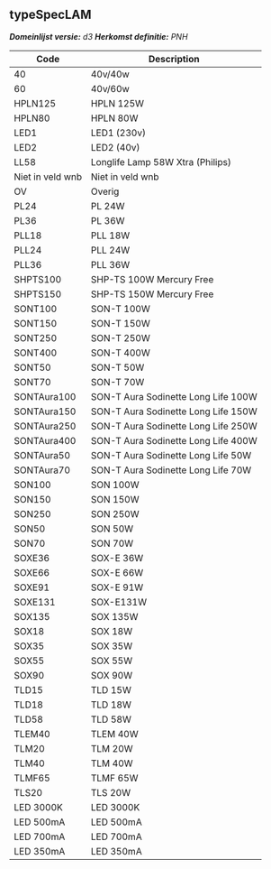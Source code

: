 ## typeSpecLAM

*__Domeinlijst versie:__ d3*
*__Herkomst definitie:__ PNH*

|__Code__ |__Description__	|
|	---	|	---	|
| 40 | 40v/40w |
| 60 | 40v/60w |
| HPLN125 | HPLN 125W |
| HPLN80 | HPLN 80W |
| LED1 | LED1 (230v) |
| LED2 | LED2 (40v) |
| LL58 | Longlife Lamp 58W Xtra (Philips) |
| Niet in veld wnb | Niet in veld wnb |
| OV | Overig |
| PL24 | PL 24W |
| PL36 | PL 36W |
| PLL18 | PLL 18W |
| PLL24 | PLL 24W |
| PLL36 | PLL 36W |
| SHPTS100 | SHP-TS 100W Mercury Free |
| SHPTS150 | SHP-TS 150W Mercury Free |
| SONT100 | SON-T 100W |
| SONT150 | SON-T 150W |
| SONT250 | SON-T 250W |
| SONT400 | SON-T 400W |
| SONT50 | SON-T 50W |
| SONT70 | SON-T 70W |
| SONTAura100 | SON-T Aura Sodinette Long Life 100W |
| SONTAura150 | SON-T Aura Sodinette Long Life 150W |
| SONTAura250 | SON-T Aura Sodinette Long Life 250W |
| SONTAura400 | SON-T Aura Sodinette Long Life 400W |
| SONTAura50 | SON-T Aura Sodinette Long Life 50W |
| SONTAura70 | SON-T Aura Sodinette Long Life 70W |
| SON100 | SON 100W |
| SON150 | SON 150W |
| SON250 | SON 250W |
| SON50 | SON 50W |
| SON70 | SON 70W |
| SOXE36 | SOX-E 36W |
| SOXE66 | SOX-E 66W |
| SOXE91 | SOX-E 91W |
| SOXE131 | SOX-E131W |
| SOX135 | SOX 135W |
| SOX18 | SOX 18W |
| SOX35 | SOX 35W |
| SOX55 | SOX 55W |
| SOX90 | SOX 90W |
| TLD15 | TLD 15W |
| TLD18 | TLD 18W |
| TLD58 | TLD 58W |
| TLEM40 | TLEM 40W |
| TLM20 | TLM 20W |
| TLM40 | TLM 40W |
| TLMF65 | TLMF 65W |
| TLS20 | TLS 20W |
| LED 3000K | LED 3000K |
| LED 500mA | LED 500mA | 
| LED 700mA | LED 700mA |
| LED 350mA | LED 350mA |

